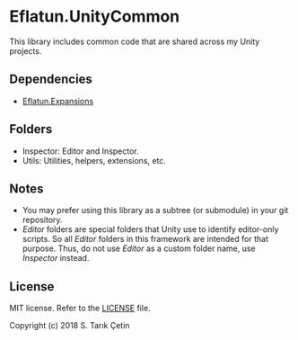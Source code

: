 # Eflatun.UnityCommon #

This library includes common code that are shared across my Unity projects.


Dependencies
---
- [Eflatun.Expansions](https://github.com/starikcetin/Eflatun.Expansions)


Folders
---
- Inspector:      Editor and Inspector.
- Utils:          Utilities, helpers, extensions, etc.


Notes
---
- You may prefer using this library as a subtree (or submodule) in your git repository.
- *Editor* folders are special folders that Unity use to identify editor-only scripts. So all *Editor* folders in this framework are intended for that purpose. Thus, do not use *Editor* as a custom folder name, use *Inspector* instead.


License
---
MIT license. Refer to the [LICENSE](https://github.com/starikcetin/Eflatun.UnityCommon/blob/master/LICENSE) file.

Copyright (c) 2018 S. Tarık Çetin

